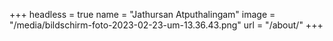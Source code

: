 +++
headless = true
name = "Jathursan Atputhalingam"
image = "/media/bildschirm-foto-2023-02-23-um-13.36.43.png"
url = "/about/"
+++
